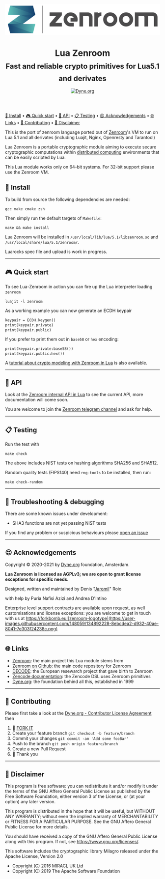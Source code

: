 <p align="center">
  <a href="https://zenroom.org">
    <img alt="Zenroom" src="./docs/zenroom-logotype.png" width="640" />
  </a>
</p>

<h1 align="center">
  Lua Zenroom</br>
  <sub>Fast and reliable crypto primitives for Lua5.1 and derivates</sub>
</h1>

<p align="center">
  <a href="https://dyne.org">
    <img src="https://img.shields.io/badge/%3C%2F%3E%20with%20%E2%9D%A4%20by-Dyne.org-blue.svg" alt="Dyne.org">
  </a>
</p>

<br><br>

[💾 Install](#-install)
•
[🎮 Quick start](#-quick-start)
•
[🐝 API](#-api)
• 
[📋 Testing](#-testing)
• 
[😍 Acknowledgements](#-acknowledgements)
•
[🌐 Links](#-links)
•
[👤 Contributing](#-contributing)
•
[💼 Disclaimer](#-disclaimer)

This is the port of zenroom language ported out of [Zenroom](https://zenroom.org)'s VM to run on Lua 5.1 and all derivates (including Luajit, Nginx, Openresty and Tarantool)

Lua Zenroom is a portable cryptographic module aiming to execute secure cryptographic computations within [distributed computing](https://en.wikipedia.org/wiki/Distributed_computing) environments that can be easily scripted by Lua.

This Lua module works only on 64-bit systems. For 32-bit support please use the Zenroom VM.

## 💾 Install

To build from source the following dependencies are needed:
```
gcc make cmake zsh
```

Then simply run the default targets of `Makefile`:
```
make && make install
```
Lua Zenroom will be installed in `/usr/local/lib/lua/5.1/libzenroom.so` and `/usr/local/share/lua/5.1/zenroom/`.

Luarocks spec file and upload is work in progress.

---
## 🎮 Quick start

To see Lua-Zenroom in action you can fire up the Lua interpreter loading `zenroom`

```
luajit -l zenroom
```

As a working example you can now generate an ECDH keypair

```
keypair = ECDH.keygen()
print(keypair.private)
print(keypair.public)
```

If you prefer to print them out in `base58` or `hex` encoding:

```
print(keypair.private:base58())
print(keypair.public:hex())
```

A [tutorial about crypto modeling with Zenroom in Lua](https://dev.zenroom.org/#/pages/lua) is also available.

---
## 🐝 API

Look at the [Zenroom internal API in Lua](https://dev.zenroom.org/#/pages/ldoc/o/README) to see the current API, more documentation will come soon.

You are welcome to join the [Zenroom telegram channel](https://t.me/zenroom) and ask for help.

---
## 📋 Testing

Run the test with

```
make check
```

The above includes NIST tests on hashing algorithms SHA256 and SHA512.

Random quality tests (FIPS140) need `rng-tools` to be installed, then run:

```
make check-random
```

---
## 🐛 Troubleshooting & debugging

There are some known issues under development:
- SHA3 functions are not yet passing NIST tests

If you find any problem or suspicious behaviours please [open an issue](../../issues)

---
## 😍 Acknowledgements

Copyright © 2020-2021 by [Dyne.org](https://www.dyne.org) foundation, Amsterdam.

**Lua Zenroom is licensed as AGPLv3; we are open to grant license exceptions for specific needs.**

Designed, written and maintained by Denis "[Jaromil](https://jaromil.dyne.org)" Roio

with help by Puria Nafisi Azizi and Andrea D'Intino

Enterprise level support contracts are available upon request, as well customisations and license exceptions: you are welcome to get in touch with us at https://forkbomb.eu![zenroom-logotype](https://user-images.githubusercontent.com/148059/134892228-8ebcdea2-d932-40ae-8041-7e303f24238c.png)


---
## 🌐 Links

- [Zenroom](https://zenroom.org): the main project this Lua module stems from
- [Zenroom on Github](https://github.com/dyne/zenroom): the main code repository for Zenroom
- [DECODE](https://decodeproject.eu): the European resewarch project that gave birth to Zenroom
- [Zencode documentation](https://dev.zenroom.org): the Zencode DSL uses Zenroom primitives
- [Dyne.org](https://dyne.org): the foundation behind all this, established in 1999

---
## 👥 Contributing

Please first take a look at the [Dyne.org - Contributor License Agreement](CONTRIBUTING.md) then

1.  🔀 [FORK IT](../../fork)
2.  Create your feature branch `git checkout -b feature/branch`
3.  Commit your changes `git commit -am 'Add some fooBar'`
4.  Push to the branch `git push origin feature/branch`
5.  Create a new Pull Request
6.  🙏 Thank you

---
## 💼 Disclaimer

This program is free software: you can redistribute it and/or modify
it under the terms of the GNU Affero General Public License as
published by the Free Software Foundation, either version 3 of the
License, or (at your option) any later version.
 
This program is distributed in the hope that it will be useful, but
WITHOUT ANY WARRANTY; without even the implied warranty of
MERCHANTABILITY or FITNESS FOR A PARTICULAR PURPOSE.  See the GNU
Affero General Public License for more details.

You should have received a copy of the GNU Affero General Public
License along with this program.  If not, see
<https://www.gnu.org/licenses/>.

This software Includes the cryptographic library Milagro released
under the Apache License, Version 2.0
- Copyright (C) 2016 MIRACL UK Ltd
- Copyright (C) 2019 The Apache Software Foundation

